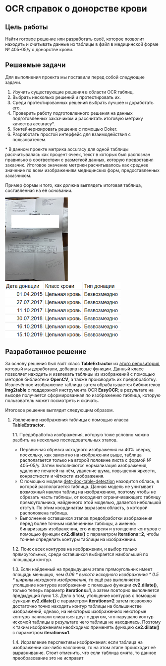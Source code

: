 # OCR справок о донорстве крови

## Цель работы
Найти готовое решение или разработать своё, которое позволит находить и считывать данные из таблицы в файл в медицинской форме № 405-05/у о донорстве крови.

## Решаемые задачи
Для выполнения проекта мы поставили перед собой следующие задачи.
1. Изучить существующие решения в области OCR таблиц.
2. Выбрать несколько решений и протестировать их.
3. Среди протестированных решений выбрать лучшее и доработать его.
4. Проверить работу подготовленного решения на данных подготовленных заказчиком и рассчитать итоговую метрику качества accuracy*.
5. Контейнеризировать решение с помощью Doker.
6. Разработать простой интерфейс для взаимодействия с пользователем.

\* В данном проекте метрика accuracy для одной таблицы рассчитывалась как процент ячеек, текст в которых был распознан правильно в соотвествии с разметкой данных, которую предоставил заказчик. Итоговое значение метрики расчитывалось как среднее значение по всем изображениям медицинских форм, предоставленных заказчиком.

Пример формы и того, как должна выглядеть итоговая таблица, составленная на её основании.

<img src="https://github.com/olga-khrushcheva/DonorSearch/blob/master/images/Example_form_405-05.jpg" height=40% width=40%>

<img src="https://github.com/olga-khrushcheva/DonorSearch/blob/master/images/Example_of_recognized_table.png">

## Разработанное решение
За основу решения был взят класс **TableExtractor** из [этого репозитория](https://github.com/livefiredev/ocr-extract-table-from-image-python), который мы доработали, добавив новые функции. Данный класс позволяет находить и извлекать таблицы из изображений с помощью методов библиотеки **OpenCV**, а также производить их предобработку. Извлечённое изображение таблицы затем обрабатывается библиотеков **img2table** с поддержкой инструмента OCR **EasyOCR**; в результате на выходе получается сформированная по изображению таблица, которую пользователь может посмотреть и скачать.

Итоговое решение выглядит следующим образом.
1.  Извлечение изображения таблицы с помощью класса **TableExtractor**.

    1.1. Предобработка изображения, которую тоже условно можно разбить на несколько последовательных этапов.
    * Перввичная обрезка исходного изображения на 40% сверху, поскольку, как заментно на изображении выше, таблица располагается только на второй половине листа с формой № 405-05/у. Затем выполняются нормализация изображения, удаление печатей на нём, удаление шума, повышения яркости, конрастности и чёткости изображения.
    * С помощью модели [detr-doc-table-detection](https://huggingface.co/TahaDouaji/detr-doc-table-detection) находится облась, в которой располагается таблица. Данная модель не учитывает возможный наклон таблиц на изображениях, поэтому чтобы не обрезать часть таблицы, от координат ограничивающего таблицу прямоугольника, найденного этой моделью, далается небольшой отступ. По этим координатам выразаем область, в которой расположена таблица.
    * Выполнение оставшихся этапов предобработки изображения перед более точным извлечением таблицы, а именно: бинаризация изображения, его инверсия и утолщение контуров с помощью функции **cv2.dilate()** с параметром **iterations=2**, чтобы точнее определить контуры таблицы на изображении.
      
    1.2. Поиск всех контуров на изображении, и выбор только прямоугольных, среди оставшихся выбирается наибольший по плошщади контур.

    1.3. Если найденный на предыдущем этапе прямоугольник имеет площадь меньшцю, чем *0.06 * высота исходного изображения * 0.5 * ширины исходного изображения*, то ещё раз выполняется утолщение контуров изображения с помощью функции **cv2.dilate()**, только теперь параметр **iterations=1**, а затем повторно выполняется предыдущий пунк 1.3. Дело в том, утолщение контуров с помощью функции **cv2.dilate()** с параметром **iterations=2** затем позволяло достаточно точно находить контур таблицы на большинстве изображений, однако, на некоторых изображениях некоторые контуры начинали сливаться друг с другом, что нарушало контур искомой таблицы в результате чего таблица не находилась. Поэтому к таким изображениям необходимо применять функцию **cv2.dilate()** с параметром **iterations=1**.

    1.4. Иcравление перспективы изображения: если таблица на изображении как-либо наклонена, то на этом этапе происходит её выравнивание. Стоит отменить, что если таблица смята, то данное преобразование это не исправит
